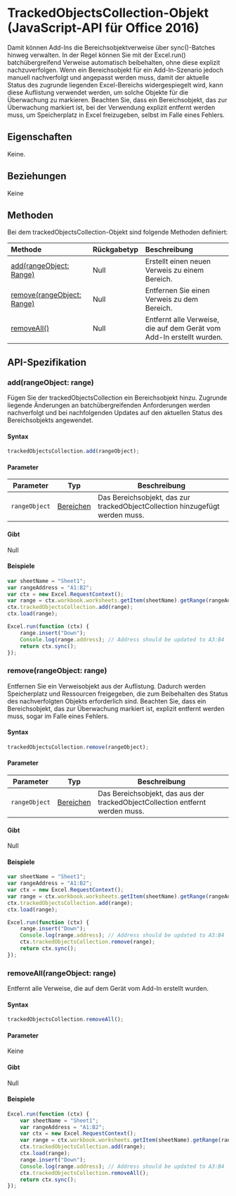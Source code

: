 # TrackedObjectsCollection-Objekt (JavaScript-API für Office 2016)

Damit können Add-Ins die Bereichsobjektverweise über sync()-Batches hinweg verwalten. In der Regel können Sie mit der Excel.run() batchübergreifend Verweise automatisch beibehalten, ohne diese explizit nachzuverfolgen. Wenn ein Bereichsobjekt für ein Add-In-Szenario jedoch manuell nachverfolgt und angepasst werden muss, damit der aktuelle Status des zugrunde liegenden Excel-Bereichs widergespiegelt wird, kann diese Auflistung verwendet werden, um solche Objekte für die Überwachung zu markieren. Beachten Sie, dass ein Bereichsobjekt, das zur Überwachung markiert ist, bei der Verwendung explizit entfernt werden muss, um Speicherplatz in Excel freizugeben, selbst im Falle eines Fehlers.

## Eigenschaften
Keine.

## Beziehungen

Keine

## Methoden

Bei dem trackedObjectsCollection-Objekt sind folgende Methoden definiert:

| Methode     | Rückgabetyp    |Beschreibung|
|:-----------------|:--------|:----------|
|[add(rangeObject: Range)](#addrangeobject-range)| Null             |Erstellt einen neuen Verweis zu einem Bereich.|
|[remove(rangeObject: Range)](#removerangeobject-range)| Null             |Entfernen Sie einen Verweis zu dem Bereich.  |
|[removeAll()](#removeall)| Null|Entfernt alle Verweise, die auf dem Gerät vom Add-In erstellt wurden.|


## API-Spezifikation 

### add(rangeObject: range)
Fügen Sie der trackedObjectsCollection ein Bereichsobjekt hinzu. Zugrunde liegende Änderungen an batchübergreifenden Anforderungen werden nachverfolgt und bei nachfolgenden Updates auf den aktuellen Status des Bereichsobjekts angewendet. 

#### Syntax
```js
trackedObjectsCollection.add(rangeObject);
```

#### Parameter

Parameter       | Typ   | Beschreibung
--------------- | ------ | ------------
`rangeObject`  | [Bereichen](range.md)| Das Bereichsobjekt, das zur trackedObjectCollection hinzugefügt werden muss.

#### Gibt 
Null

#### Beispiele

```js
var sheetName = "Sheet1";
var rangeAddress = "A1:B2";
var ctx = new Excel.RequestContext();
var range = ctx.workbook.worksheets.getItem(sheetName).getRange(rangeAddress);
ctx.trackedObjectsCollection.add(range);
ctx.load(range);

Excel.run(function (ctx) { 
    range.insert("Down");
    Console.log(range.address); // Address should be updated to A3:B4
    return ctx.sync(); 
});
```


### remove(rangeObject: range)

Entfernen Sie ein Verweisobjekt aus der Auflistung. Dadurch werden Speicherplatz und Ressourcen freigegeben, die zum Beibehalten des Status des nachverfolgten Objekts erforderlich sind. Beachten Sie, dass ein Bereichsobjekt, das zur Überwachung markiert ist, explizit entfernt werden muss, sogar im Falle eines Fehlers.

#### Syntax
```js
trackedObjectsCollection.remove(rangeObject);
```

#### Parameter

Parameter       | Typ   | Beschreibung
--------------- | ------ | ------------
`rangeObject`  | [Bereichen](range.md)| Das Bereichsobjekt, das aus der trackedObjectCollection entfernt werden muss.

#### Gibt 
Null

#### Beispiele


```js
var sheetName = "Sheet1";
var rangeAddress = "A1:B2";
var ctx = new Excel.RequestContext();
var range = ctx.workbook.worksheets.getItem(sheetName).getRange(rangeAddress);
ctx.trackedObjectsCollection.add(range);
ctx.load(range);

Excel.run(function (ctx) { 
    range.insert("Down");
    Console.log(range.address); // Address should be updated to A3:B4
    ctx.trackedObjectsCollection.remove(range); 
    return ctx.sync(); 
});
```

### removeAll(rangeObject: range)

Entfernt alle Verweise, die auf dem Gerät vom Add-In erstellt wurden.

#### Syntax
```js
trackedObjectsCollection.removeAll();
```

#### Parameter

Keine

#### Gibt 
Null

#### Beispiele

```js
Excel.run(function (ctx) { 
    var sheetName = "Sheet1";
    var rangeAddress = "A1:B2";
    var ctx = new Excel.RequestContext();
    var range = ctx.workbook.worksheets.getItem(sheetName).getRange(rangeAddress);
    ctx.trackedObjectsCollection.add(range);
    ctx.load(range);
    range.insert("Down");
    Console.log(range.address); // Address should be updated to A3:B4
    ctx.trackedObjectsCollection.removeAll(); 
    return ctx.sync(); 
});
```
